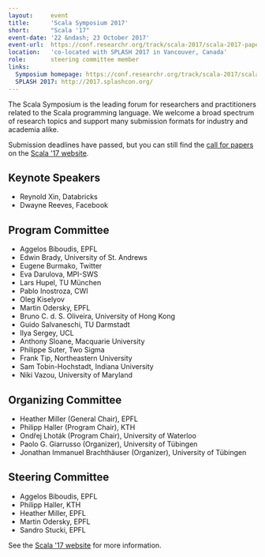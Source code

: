 ```yaml
---
layout:     event
title:      'Scala Symposium 2017'
short:      "Scala '17"
event-date: '22 &ndash; 23 October 2017'
event-url:  https://conf.researchr.org/track/scala-2017/scala-2017-papers
location:   'co-located with SPLASH 2017 in Vancouver, Canada'
role:       steering committee member
links:
  Symposium homepage: https://conf.researchr.org/track/scala-2017/scala-2017-papers
  SPLASH 2017: http://2017.splashcon.org/
---
```


The Scala Symposium is the leading forum for researchers and practitioners related to the Scala programming language. We welcome a broad spectrum of research topics and support many submission formats for industry and academia alike.

Submission deadlines have passed, but you can still find the [call for papers](https://conf.researchr.org/track/scala-2017/scala-2017-papers#Call-for-Papers) on the [Scala '17 website](https://conf.researchr.org/track/scala-2017/scala-2017-papers).

## Keynote Speakers

 * Reynold Xin, Databricks
 * Dwayne Reeves, Facebook

## Program Committee

 * Aggelos Biboudis, EPFL
 * Edwin Brady, University of St. Andrews
 * Eugene Burmako, Twitter
 * Eva Darulova, MPI-SWS
 * Lars Hupel, TU München
 * Pablo Inostroza, CWI
 * Oleg Kiselyov
 * Martin Odersky, EPFL
 * Bruno C. d. S. Oliveira, University of Hong Kong
 * Guido Salvaneschi, TU Darmstadt
 * Ilya Sergey, UCL
 * Anthony Sloane, Macquarie University
 * Philippe Suter, Two Sigma
 * Frank Tip, Northeastern University
 * Sam Tobin-Hochstadt, Indiana University
 * Niki Vazou, University of Maryland

## Organizing Committee

 * Heather Miller (General Chair), EPFL
 * Philipp Haller (Program Chair), KTH
 * Ondřej Lhoták (Program Chair), University of Waterloo
 * Paolo G. Giarrusso (Organizer), University of Tübingen
 * Jonathan Immanuel Brachthäuser (Organizer), University of Tübingen

## Steering Committee

 * Aggelos Biboudis, EPFL
 * Philipp Haller, KTH
 * Heather Miller, EPFL
 * Martin Odersky, EPFL
 * Sandro Stucki, EPFL

See the [Scala '17 website](https://conf.researchr.org/track/scala-2017/scala-2017-papers) for more information.
